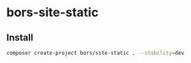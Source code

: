 # bors-site-static

## Install

```bash
composer create-project bors/site-static . --stability=dev
```
